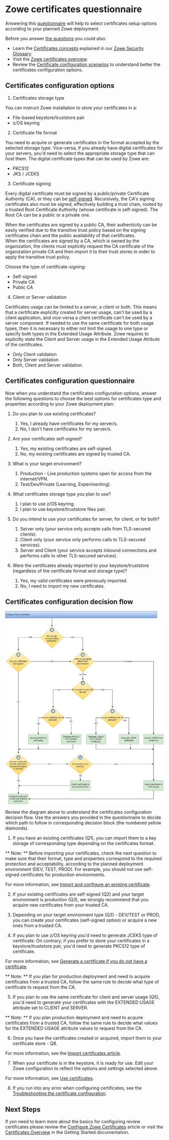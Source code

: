 # Zowe certificates questionnaire

Answering this [questionnaire](#certificates-configuration-questionnaire) will help to select certificates setup options according to your planned Zowe deployment.

Before you answer [the questions](#certificates-configuration-questionnaire) you could also:
- Learn the [Certificates concepts](../appendix/zowe-security-glossary#certificate-concepts) explained in our [Zowe Security Glossary](../appendix/zowe-security-glossary).
- Visit the [Zowe certificates overview](../getting-started/zowe-certificates-overview).
- Review the [Certificate configuration scenarios](certificate-configuration-scenarios.md) to understand better the certificates configuration options. 

## Certificates configuration options

1. Certificates storage type

You can instruct Zowe installation to store your certificates in a:
- File-based keystore/truststore pair
- z/OS keyring

2. Certificate file format

You need to acquire or generate certificates in the format accepted by the selected storage type.
Vice-versa, if you already have digital certificates for your servers, you'd need to select the appropriate storage type that can host them. 
The digital certificate types that can be used by Zowe are: 
- PKCS12
- JKS / JCEKS

3. Certificate signing

Every digital certificate must be signed by a public/private Certificate Authority (CA), or they can be [self-signed](/configure-certificates#self-signed-certificates "A self-signed certificate is one that is not signed by a CA at all – neither private nor public. In this case, the certificate is signed with its own private key, instead of requesting verification from a public or a private CA. This arrangement, however, means there is no chain of trust to guarantee that the host with this certificate is the one you wanted to communicate with. Note that these certificates are not secure against other hosts masquerading as the one you want to access. As such, it is highly recommended that certificates be verified against the truststore for production environments."). Recursively, the CA's signing certificates also must be signed, 
effectively building a trust chain, rooted by a trusted Root Certificate Authority (whose certificate is self-signed). The Root CA can be a public or a private one.     

When the certificates are signed by a public CA, their authenticity can be easily verified due to the transitive trust policy based on the signing certificates chain and the public availability of that certificates.   
When the certificates are signed by a CA, which is owned by the organization, the clients must explicitly request the CA certificate of the organization private CA and then import it to their trust stores in order to apply the transitive trust policy.   

Choose the type of certificate-signing:
- Self-signed
- Private CA
- Public CA

4. Client or Server validation

Certificates usage can be limited to a server, a client or both. This means that a certificate explicitly created for server usage, can't be used by a client application, and vice-versa a client certificate can't be used by a server component.
If needed to use the same certificate for both usage types, then it is necessary to either not limit the usage to one type or specify both types in the Extended Usage Attribute. Zowe requires to explicitly state the Client and Server usage in the Extended Usage Atribute of the certificates.

- Only Client validation
- Only Server validation
- Both, Client and Server validation

## Certificates configuration questionnaire

Now when you understand the certificates configuration options, answer the following questions
to choose the best options for certificates type and properties according to your Zowe deployment plan:

1. Do you plan to use existing certificates?
   1. Yes, I already have certificates for my server/s.
   2. No, I don't have certificates for my server/s.
   
2. Are your certificates self-signed?
   1. Yes, my existing certificates are self-signed.
   2. No, my existing certificates are signed by trusted CA.

3. What is your target environment?
   1. Production - Live production systems open for access from the internet/VPN.
   2. Test/Dev/Private (Learning, Experimenting).

4. What certificates storage type you plan to use? 
   1. I plan to use z/OS keyring.
   2. I plan to use keystore/truststore files pair.

5. Do you intend to use your certificates for server, for client, or for both?
   1. Server only (your service only accepts calls from TLS-secured clients).
   2. Client only (your service only performs calls to TLS-secured services).
   3. Server and Client (your service accepts inbound connections and performs calls to other TLS-secured services).

6. Were the certificates already imported to your keystore/truststore (regardless of the certificate format and storage type)?
   1. Yes, my valid certificates were previously imported.
   2. No, I need to import my new certificates.

## Certificates configuration decision flow

![Certificates configuration decision tree](../images/install/config-certificates.png)

Review the diagram above to understand the certificates configuration decision flow.
Use the answers you provided in the questionnaire to decide which path to follow in corresponding decision block (the numbered yellow diamonds).

1. If you have an existing certificates (Q1), you can import them to a key storage of corresponding type depending on the certificates format.

** Note: ** Before importing your certificates, check the next question to make sure that their format, type and properties correspond to the required protection and acceptability, according to the planned deployment environment (DEV, TEST, PROD).
For example, you should not use self-signed certificates for production environments.

For more information, see [Import and configure an existing certificate](./import-certificates.md).

2. If your existing certificates are self-signed (Q2) and your target environment is production (Q3), we strongly recommend that you acquire new certificates from your trusted CA.

3. Depending on your target environment type (Q3) - DEV/TEST or PROD, you can create your certificates (self-signed option) or acquire a new ones from a trusted CA.

4. If you plan to use z/OS keyring you'd need to generate JCEKS type of certificate. On contrary, if you prefer to store your certificates in a keystore/truststore pair, you'd need to generate PKCS12 type of certificate.

For more information, see [Generate a certificate if you do not have a certificate](./generate-certificates.md).

** Note: ** If you plan for production deployment and need to acquire certificates from a trusted CA, follow the same rule to decide what type of certificate to request from the CA.

5. If you plan to use the same certificate for client and server usage (Q5), you'd need to generate your certificates with the EXTENDED USAGE attribute set to CLIENT and SERVER.

** Note: ** If you plan production deployment and need to acquire certificates from a trusted CA, follow the same rule to decide what values for the EXTENDED USAGE attribute values to request from the CA.

6. Once you have the certificates created or acquired, import them to your certificate store - Q8.

For more information, see the [Import certificates article](./import-certificates.md).

7. When your certificate is in the keystore, it is ready for use. Edit your Zowe configuration to reflect the options and settings selected above.

For more information, see [Use certificates](./use-certificates.md).

8. If you run into any error when configuring certificates, see the [Troubleshooting the certificate configuration](../troubleshoot/troubleshoot-zos-certificate.md).


## Next Steps
If yon need to learn more about the basics for configuring review certificates please review the [Configure Zowe Certificates](./configure-certificates) article
or visit the [Certificates Overview](../getting-started/zowe-certificates-overview) in the Getting Started documentation.
